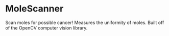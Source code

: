 MoleScanner
===========

Scan moles for possible cancer! Measures the uniformity of moles. Built off of the OpenCV computer vision library.
